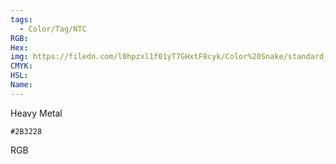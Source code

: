 ```yaml
---
tags:
  - Color/Tag/NTC
RGB:
Hex:
img: https://filedn.com/l0hpzxl1f01yT7GHxtF8cyk/Color%20Snake/standard_csv_to_svg//2B3228.svg
CMYK:
HSL:
Name:
---
```

Heavy Metal
```palette
#2B3228
```
RGB
